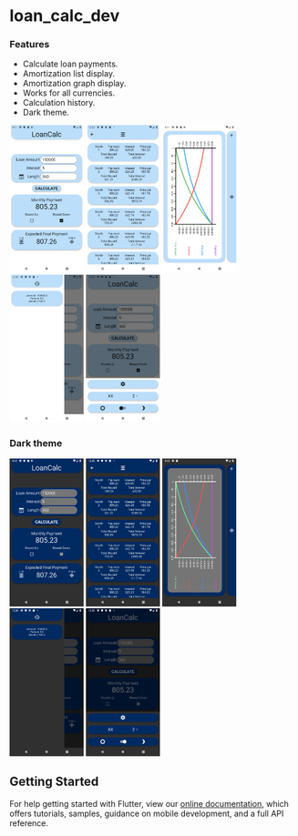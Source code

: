 # loan_calc_dev

### Features
- Calculate loan payments.
- Amortization list display.
- Amortization graph display.
- Works for all currencies.
- Calculation history.
- Dark theme.


<img src="https://raw.githubusercontent.com/colinpoirier/loan_calculator/dev/assets/images/main_expanded_light.png" height="260"/>
<img src="https://raw.githubusercontent.com/colinpoirier/loan_calculator/dev/assets/images/amort_list_light.png" height="260"/>
<img src="https://raw.githubusercontent.com/colinpoirier/loan_calculator/dev/assets/images/graph_light.png" height="260"/>
<img src="https://raw.githubusercontent.com/colinpoirier/loan_calculator/dev/assets/images/history_light.png" height="260"/>
<img src="https://raw.githubusercontent.com/colinpoirier/loan_calculator/dev/assets/images/settings_light.png" height="260"/>

### Dark theme
<img src="https://raw.githubusercontent.com/colinpoirier/loan_calculator/dev/assets/images/main_expanded_dark.png" height="260"/>
<img src="https://raw.githubusercontent.com/colinpoirier/loan_calculator/dev/assets/images/amort_list_dark.png" height="260"/>
<img src="https://raw.githubusercontent.com/colinpoirier/loan_calculator/dev/assets/images/graph_dark.png" height="260"/>
<img src="https://raw.githubusercontent.com/colinpoirier/loan_calculator/dev/assets/images/history_dark.png" height="260"/>
<img src="https://raw.githubusercontent.com/colinpoirier/loan_calculator/dev/assets/images/settings_dark.png" height="260"/>

## Getting Started

For help getting started with Flutter, view our 
[online documentation](https://flutter.dev/docs), which offers tutorials, 
samples, guidance on mobile development, and a full API reference.

